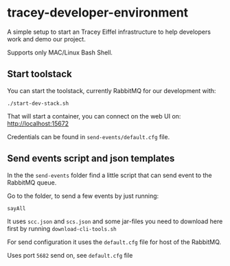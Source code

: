 # tracey-developer-environment
A simple setup to start an Tracey Eiffel infrastructure to help developers work and demo our project.

Supports only MAC/Linux Bash Shell.

## Start toolstack

You can start the toolstack, currently RabbitMQ for our development with:

    ./start-dev-stack.sh

That will start a container, you can connect on the web UI on: [http://localhost:15672](http://localhost:15672)

Credentials can be found in `send-events/default.cfg` file.


## Send events script and json templates

In the the `send-events` folder find a little script that can send event to the RabbitMQ queue.

Go to the folder, to send a few events by just running:

    sayAll

It uses `scc.json` and `scs.json` and some jar-files you need to download here first by running `download-cli-tools.sh`

For send configuration it uses the `default.cfg` file for host of the RabbitMQ.

Uses port `5682` send on, see `default.cfg` file

